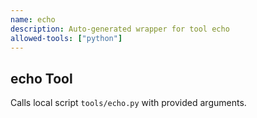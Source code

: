 ```yaml
---
name: echo
description: Auto-generated wrapper for tool echo
allowed-tools: ["python"]
---
```

## echo Tool

Calls local script `tools/echo.py` with provided arguments.
